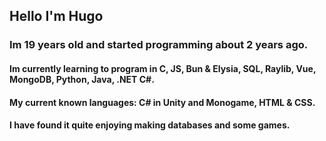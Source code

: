 ## Hello I'm Hugo

### Im 19 years old and started programming about 2 years ago.
#### Im currently learning to program in C, JS, Bun & Elysia, SQL, Raylib, Vue, MongoDB, Python, Java, .NET C#.

#### My current known languages: C# in Unity and Monogame, HTML & CSS.

#### I have found it quite enjoying making databases and some games.

